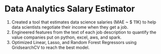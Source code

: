 # Data Analytics Salary Estimator
1) Created a tool that estimates data science salaries (MAE ~ $ 11K) to help data scientists negotiate their income when they get a job.
2) Engineered features from the text of each job description to quantify the value companies put on python, excel, aws, and spark.
3) Optimized Linear, Lasso, and Random Forest Regressors using GridsearchCV to reach the best model.
